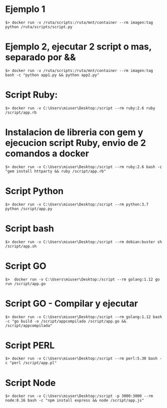 # Ejemplo 1
```
$> docker run -v /ruta/scripts:/ruta/mnt/container --rm imagen:tag python /ruta/scripts/script.py
```
# Ejemplo 2, ejecutar 2 script o mas, separado por &&
```
$> docker run -v /ruta/scripts:/ruta/mnt/container --rm imagen:tag bash -c "python app1.py && python app2.py"
```
# Script Ruby:
```
$> docker run -v C:\Users\miuser\Desktop:/script --rm ruby:2.6 ruby /script/app.rb
```
# Instalacion de libreria con gem y ejecucion script Ruby, envio de 2 comandos a docker
```
$> docker run -v C:\Users\miuser\Desktop:/script --rm ruby:2.6 bash -c "gem install httparty && ruby /script/app.rb"
```
# Script Python
```
$> docker run -v C:\Users\miuser\Desktop:/script --rm python:3.7 python /script/app.py
```
# Script bash
```
$> docker run -v C:\Users\miuser\Desktop:/script --rm debian:buster sh /script/app.sh
```
# Script GO
```
$>  docker run -v C:\Users\miuser\Desktop:/script --rm golang:1.12 go run /script/app.go
```
# Script GO - Compilar y ejecutar
```
$> docker run -v C:\Users\miuser\Desktop:/script --rm golang:1.12 bash -c "go build -o /script/appcompilada /script/app.go && /script/appcompilada"
```
# Script PERL
```
$> docker run -v C:\Users\miuser\Desktop:/script --rm perl:5.30 bash -c "perl /script/app.pl" 
```
# Script Node 
```
$> docker run -v C:\Users\miuser\Desktop:/script -p 3000:3000 --rm node:8.16 bash -c "npm install express && node /script/app.js" 
```